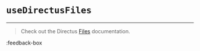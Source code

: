 # `useDirectusFiles`

---

> Check out the Directus [Files](https://docs.directus.io/reference/files/) documentation.



:feedback-box
